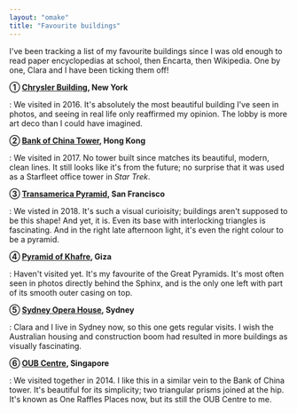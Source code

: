 ```yaml
---
layout: "omake"
title: "Favourite buildings"
---
```

I've been tracking a list of my favourite buildings since I was old enough to read paper encyclopedias at school, then Encarta, then Wikipedia. One by one, Clara and I have been ticking them off! 

**① [Chrysler Building], New York**

: We visited in 2016. It's absolutely the most beautiful building I've seen in photos, and seeing in real life only reaffirmed my opinion. The lobby is more art deco than I could have imagined.

**② [Bank of China Tower], Hong Kong**

: We visited in 2017. No tower built since matches its beautiful, modern, clean lines. It still looks like it's from the future; no surprise that it was used as a Starfleet office tower in *Star Trek*.

**③ [Transamerica Pyramid], San Francisco**

: We visted in 2018. It's such a visual curioisity; buildings aren't supposed to be this shape! And yet, it is. Even its base with interlocking triangles is fascinating. And in the right late afternoon light, it's even the right colour to be a pyramid.

**④ [Pyramid of Khafre], Giza**

: Haven't visited yet. It's my favourite of the Great Pyramids. It's most often seen in photos directly behind the Sphinx, and is the only one left with part of its smooth outer casing on top.

**⑤ [Sydney Opera House], Sydney**

: Clara and I live in Sydney now, so this one gets regular visits. I wish the Australian housing and construction boom had resulted in more buildings as visually fascinating.

**⑥ [OUB Centre], Singapore**

: We visited together in 2014. I like this in a similar vein to the Bank of China tower. It's beautiful for its simplicity; two triangular prisms joined at the hip. It's known as One Raffles Places now, but its still the OUB Centre to me.



[Chrysler Building]: https://en.wikipedia.org/wiki/Chrysler_Building "Chrysler Building article on Wikipedia"

[Bank of China Tower]: https://en.wikipedia.org/wiki/Bank_of_China_Tower_(Hong_Kong) "Bank of China Tower article on Wikipedia"

[Transamerica Pyramid]: https://en.wikipedia.org/wiki/Transamerica_Pyramid "The Transamerica Pyramid article on Wikipedia"

[Sydney Opera House]: https://en.wikipedia.org/wiki/Sydney_Opera_House "Sydney Opera House article on Wikipedia"

[Pyramid of Khafre]: https://en.wikipedia.org/wiki/Pyramid_of_Khafre "Pyramid of Khafre article on Wikipedia"

[OUB Centre]: https://en.wikipedia.org/wiki/One_Raffles_Place "One Raffles Place article on Wikipedia"

